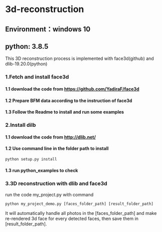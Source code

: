 # 3d-reconstruction
## Environment：windows 10
## python: 3.8.5

This 3D reconstruction process is implemented with face3d(github) and dlib-19.20.0(python)

### 1.Fetch and install face3d
#### 1.1 download the code from https://github.com/YadiraF/face3d
#### 1.2 Prepare BFM data according to the instruction of face3d
#### 1.3 Follow the Readme to install and run some examples

### 2.Install dilb
#### 1.1 download the code from http://dlib.net/
#### 1.2 Use command line in the folder path to install
```python 
python setup.py install
```
#### 1.3 run python_examples to check

### 3.3D reconstruction with dlib and face3d
run the code my_project.py with command
```python
python my_project_demo.py [faces_folder_path] [result_folder_path]
```
It will automatically handle all photos in the [faces_folder_path] and make re-rendered 3d face for every detected faces, then save them in [result_folder_path].
